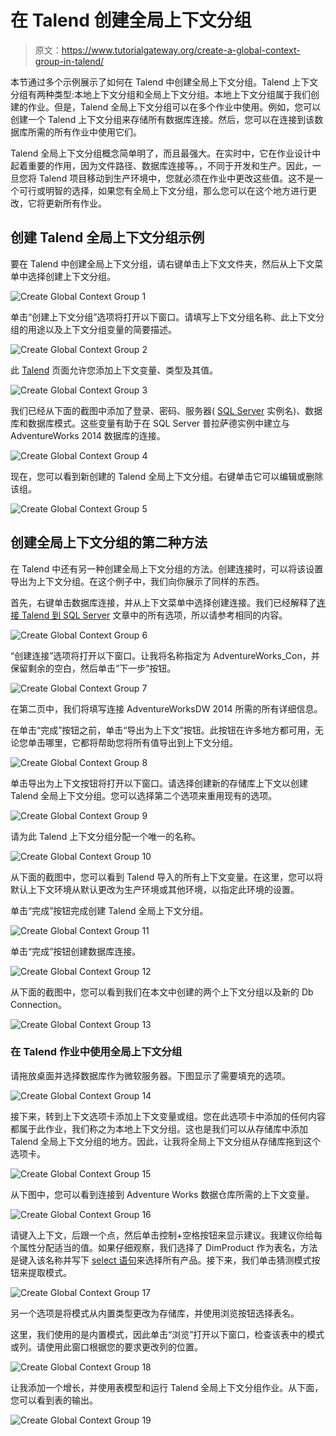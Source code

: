 # 在 Talend 创建全局上下文分组

> 原文：<https://www.tutorialgateway.org/create-a-global-context-group-in-talend/>

本节通过多个示例展示了如何在 Talend 中创建全局上下文分组。Talend 上下文分组有两种类型:本地上下文分组和全局上下文分组。本地上下文分组属于我们创建的作业。但是，Talend 全局上下文分组可以在多个作业中使用。例如，您可以创建一个 Talend 上下文分组来存储所有数据库连接。然后，您可以在连接到该数据库所需的所有作业中使用它们。

Talend 全局上下文分组概念简单明了，而且最强大。在实时中，它在作业设计中起着重要的作用，因为文件路径、数据库连接等。，不同于开发和生产。因此，一旦您将 Talend 项目移动到生产环境中，您就必须在作业中更改这些值。这不是一个可行或明智的选择，如果您有全局上下文分组，那么您可以在这个地方进行更改，它将更新所有作业。

## 创建 Talend 全局上下文分组示例

要在 Talend 中创建全局上下文分组，请右键单击上下文文件夹，然后从上下文菜单中选择创建上下文分组。

![Create Global Context Group 1](img/627f3aa04e4518bf02cc1790dee3b621.png)

单击“创建上下文分组”选项将打开以下窗口。请填写上下文分组名称、此上下文分组的用途以及上下文分组变量的简要描述。

![Create Global Context Group 2](img/1f693108c84a6237d3a814d8921d5fd5.png)

此 [Talend](https://www.tutorialgateway.org/talend-tutorial/) 页面允许您添加上下文变量、类型及其值。

![Create Global Context Group 3](img/f3c2da9bf524a82368ea6d60ed77c7ad.png)

我们已经从下面的截图中添加了登录、密码、服务器( [SQL Server](https://www.tutorialgateway.org/sql/) 实例名)、数据库和数据库模式。这些变量有助于在 SQL Server 普拉萨德实例中建立与 AdventureWorks 2014 数据库的连接。

![Create Global Context Group 4](img/05098fdc0abf014c10a6cb086bc3208d.png)

现在，您可以看到新创建的 Talend 全局上下文分组。右键单击它可以编辑或删除该组。

![Create Global Context Group 5](img/b8e61509d3133abb656708511c8c1a00.png)

## 创建全局上下文分组的第二种方法

在 Talend 中还有另一种创建全局上下文分组的方法。创建连接时，可以将该设置导出为上下文分组。在这个例子中，我们向你展示了同样的东西。

首先，右键单击数据库连接，并从上下文菜单中选择创建连接。我们已经解释了[连接 Talend 到 SQL Server](https://www.tutorialgateway.org/connect-talend-to-sql-server/) 文章中的所有选项，所以请参考相同的内容。

![Create Global Context Group 6](img/566c322ced32e5e27fcdde93dae2a13a.png)

“创建连接”选项将打开以下窗口。让我将名称指定为 AdventureWorks_Con，并保留剩余的空白，然后单击“下一步”按钮。

![Create Global Context Group 7](img/acc565625a205a189255aa889143bf99.png)

在第二页中，我们将填写连接 AdventureWorksDW 2014 所需的所有详细信息。

在单击“完成”按钮之前，单击“导出为上下文”按钮。此按钮在许多地方都可用，无论您单击哪里，它都将帮助您将所有值导出到上下文分组。

![Create Global Context Group 8](img/dbf7dc037aeb8ac81b96e4097c1e9f5b.png)

单击导出为上下文按钮将打开以下窗口。请选择创建新的存储库上下文以创建 Talend 全局上下文分组。您可以选择第二个选项来重用现有的选项。

![Create Global Context Group 9](img/eaa4ec6e7f7f6e5a08411af7e93ecb08.png)

请为此 Talend 上下文分组分配一个唯一的名称。

![Create Global Context Group 10](img/e534b32a078d8c1272d51bce35ed29ed.png)

从下面的截图中，您可以看到 Talend 导入的所有上下文变量。在这里，您可以将默认上下文环境从默认更改为生产环境或其他环境，以指定此环境的设置。

单击“完成”按钮完成创建 Talend 全局上下文分组。

![Create Global Context Group 11](img/0cc415a6a1cf6aad47d9674e7c1c0b0f.png)

单击“完成”按钮创建数据库连接。

![Create Global Context Group 12](img/81d926692d9eb59756f2dcb5ec329565.png)

从下面的截图中，您可以看到我们在本文中创建的两个上下文分组以及新的 Db Connection。

![Create Global Context Group 13](img/727e9204dcd636c8d9150af5d0202dff.png)

### 在 Talend 作业中使用全局上下文分组

请拖放桌面并选择数据库作为微软服务器。下图显示了需要填充的选项。

![Create Global Context Group 14](img/9c72f02004388c49aa81bd261f01fc0f.png)

接下来，转到上下文选项卡添加上下文变量或组。您在此选项卡中添加的任何内容都属于此作业，我们称之为本地上下文分组。这也是我们可以从存储库中添加 Talend 全局上下文分组的地方。因此，让我将全局上下文分组从存储库拖到这个选项卡。

![Create Global Context Group 15](img/1c11042b57ce161c6adbc773628f4f42.png)

从下图中，您可以看到连接到 Adventure Works 数据仓库所需的上下文变量。

![Create Global Context Group 16](img/8a00ca3990122341a13d90773d65fd66.png)

请键入上下文，后跟一个点，然后单击控制+空格按钮来显示建议。我建议你给每个属性分配适当的值。如果仔细观察，我们选择了 DimProduct 作为表名，方法是键入该名称并写下 [select 语句](https://www.tutorialgateway.org/sql-select-statement/)来选择所有产品。接下来，我们单击猜测模式按钮来提取模式。

![Create Global Context Group 17](img/1e0570fe76432842266e3253ce68e7cc.png)

另一个选项是将模式从内置类型更改为存储库，并使用浏览按钮选择表名。

这里，我们使用的是内置模式，因此单击“浏览”打开以下窗口，检查该表中的模式或列。请使用此窗口根据您的要求更改列的位置。

![Create Global Context Group 18](img/335b623cbb7bb57e9faea0f6cad80733.png)

让我添加一个增长，并使用表模型和运行 Talend 全局上下文分组作业。从下面，您可以看到表的输出。

![Create Global Context Group 19](img/f23eafe4a0b5519850d23b49176a65f3.png)